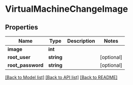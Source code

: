 # VirtualMachineChangeImage

## Properties
Name | Type | Description | Notes
------------ | ------------- | ------------- | -------------
**image** | **int** |  | 
**root_user** | **string** |  | [optional] 
**root_password** | **string** |  | [optional] 

[[Back to Model list]](../README.md#documentation-for-models) [[Back to API list]](../README.md#documentation-for-api-endpoints) [[Back to README]](../README.md)


